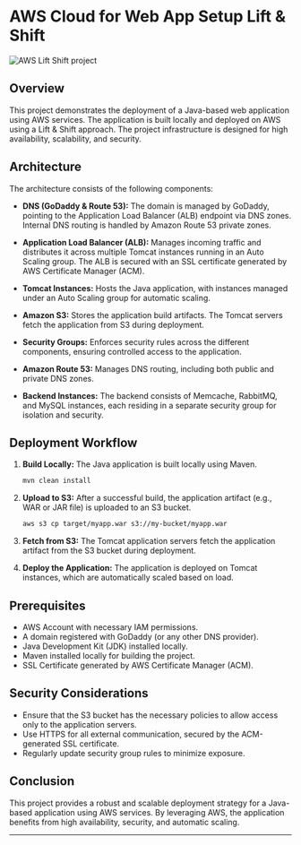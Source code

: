 # AWS Cloud for Web App Setup Lift & Shift
![AWS Lift Shift project](https://github.com/user-attachments/assets/0203e9d7-bd15-403e-860b-919c0a62558d)

## Overview

This project demonstrates the deployment of a Java-based web application using AWS services. The application is built locally and deployed on AWS using a Lift & Shift approach. The project infrastructure is designed for high availability, scalability, and security.

## Architecture

The architecture consists of the following components:

- **DNS (GoDaddy & Route 53):** The domain is managed by GoDaddy, pointing to the Application Load Balancer (ALB) endpoint via DNS zones. Internal DNS routing is handled by Amazon Route 53 private zones.
  
- **Application Load Balancer (ALB):** Manages incoming traffic and distributes it across multiple Tomcat instances running in an Auto Scaling group. The ALB is secured with an SSL certificate generated by AWS Certificate Manager (ACM).

- **Tomcat Instances:** Hosts the Java application, with instances managed under an Auto Scaling group for automatic scaling.

- **Amazon S3:** Stores the application build artifacts. The Tomcat servers fetch the application from S3 during deployment.

- **Security Groups:** Enforces security rules across the different components, ensuring controlled access to the application.

- **Amazon Route 53:** Manages DNS routing, including both public and private DNS zones.

- **Backend Instances:** The backend consists of Memcache, RabbitMQ, and MySQL instances, each residing in a separate security group for isolation and security.

## Deployment Workflow

1. **Build Locally:** The Java application is built locally using Maven.
   ```bash
   mvn clean install
   ```

2. **Upload to S3:** After a successful build, the application artifact (e.g., WAR or JAR file) is uploaded to an S3 bucket.
   ```bash
   aws s3 cp target/myapp.war s3://my-bucket/myapp.war
   ```

3. **Fetch from S3:** The Tomcat application servers fetch the application artifact from the S3 bucket during deployment.

4. **Deploy the Application:** The application is deployed on Tomcat instances, which are automatically scaled based on load.

## Prerequisites

- AWS Account with necessary IAM permissions.
- A domain registered with GoDaddy (or any other DNS provider).
- Java Development Kit (JDK) installed locally.
- Maven installed locally for building the project.
- SSL Certificate generated by AWS Certificate Manager (ACM).


## Security Considerations

- Ensure that the S3 bucket has the necessary policies to allow access only to the application servers.
- Use HTTPS for all external communication, secured by the ACM-generated SSL certificate.
- Regularly update security group rules to minimize exposure.

## Conclusion

This project provides a robust and scalable deployment strategy for a Java-based application using AWS services. By leveraging AWS, the application benefits from high availability, security, and automatic scaling.

---
